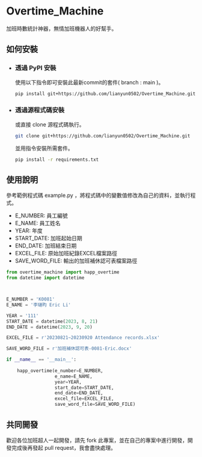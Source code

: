 # Overtime_Machine
    
加班時數統計神器，無情加班機器人的好幫手。

## 如何安裝

* ### 透過 PyPI 安裝

    使用以下指令即可安裝此最新commit的套件( branch : main )。

    ```bash
    pip install git+https://github.com/lianyun0502/Overtime_Machine.git
    ```

* ### 透過源程式碼安裝
    或直接 clone 源程式碼執行。
        
    ```bash
    git clone git+https://github.com/lianyun0502/Overtime_Machine.git
    ```
    並用指令安裝所需套件。

    ```bash
    pip install -r requirements.txt
    ```


## 使用說明

參考範例程式碼 example.py ，將程式碼中的變數值修改為自己的資料，並執行程式。
* E_NUMBER: 員工編號
* E_NAME: 員工姓名
* YEAR: 年度
* START_DATE: 加班起始日期
* END_DATE: 加班結束日期
* EXCEL_FILE: 原始加班紀錄EXCEL檔案路徑
* SAVE_WORD_FILE: 輸出的加班補休認可表檔案路徑

```python
from overtime_machine import happ_overtime
from datetime import datetime



E_NUMBER = 'K0081'
E_NAME = '李璉昀 Eric Li'

YEAR = '111'
START_DATE = datetime(2023, 8, 21)
END_DATE = datetime(2023, 9, 20)

EXCEL_FILE = r'20230821~20230920 Attendance records.xlsx'

SAVE_WORD_FILE = r'加班補休認可表-0081-Eric.docx'

if __name__ == '__main__':
    
    happ_overtime(e_number=E_NUMBER, 
                  e_name=E_NAME, 
                  year=YEAR, 
                  start_date=START_DATE, 
                  end_date=END_DATE, 
                  excel_file=EXCEL_FILE, 
                  save_word_file=SAVE_WORD_FILE)
```
## 共同開發

歡迎各位加班超人一起開發，請先 fork 此專案，並在自己的專案中進行開發，開發完成後再發起 pull request，我會盡快處理。
